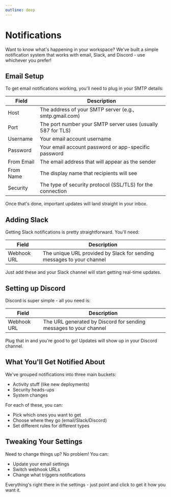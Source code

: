 ```yaml
---
outline: deep
---
```


# Notifications

Want to know what's happening in your workspace? We've built a simple notification system that works with email, Slack, and Discord - use whichever you prefer!

## Email Setup

To get email notifications working, you'll need to plug in your SMTP details:

| Field | Description |
|-------|-------------|
| Host | The address of your SMTP server (e.g., smtp.gmail.com) |
| Port | The port number your SMTP server uses (usually 587 for TLS) |
| Username | Your email account username |
| Password | Your email account password or app-specific password |
| From Email | The email address that will appear as the sender |
| From Name | The display name that recipients will see |
| Security | The type of security protocol (SSL/TLS) for the connection |

Once that's done, important updates will land straight in your inbox.

## Adding Slack

Getting Slack notifications is pretty straightforward. You'll need:

| Field | Description |
|-------|-------------|
| Webhook URL | The unique URL provided by Slack for sending messages to your channel |

Just add these and your Slack channel will start getting real-time updates.

## Setting up Discord

Discord is super simple - all you need is:

| Field | Description |
|-------|-------------|
| Webhook URL | The URL generated by Discord for sending messages to your channel |

Plug that in and you're good to go! Updates will show up in your Discord channel.

## What You'll Get Notified About

We've grouped notifications into three main buckets:

* Activity stuff (like new deployments)
* Security heads-ups
* System changes

For each of these, you can:
* Pick which ones you want to get
* Choose where they go (email/Slack/Discord)
* Set different rules for different types

## Tweaking Your Settings

Need to change things up? No problem! You can:
* Update your email settings
* Switch webhook URLs
* Change what triggers notifications

Everything's right there in the settings - just point and click to get it how you want it.